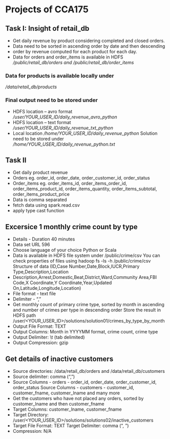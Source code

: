 # Projects of CCA175


## Task I: Insight of retail_db 
- Get daily revenue by product considering completed and closed orders.
- Data need to be sorted in ascending order by date and then descending
- order by revenue computed for each product for each day.
- Data for orders and order_items is available in HDFS  
*/public/retail_db/orders and /public/retail_db/order_items*

### Data for products is available locally under 
*/data/retail_db/products*

### Final output need to be stored under
- HDFS location – avro format
*/user/YOUR_USER_ID/daily_revenue_avro_python*
- HDFS location – text format
*/user/YOUR_USER_ID/daily_revenue_txt_python*
- Local location */home/YOUR_USER_ID/daily_revenue_python*
Solution need to be stored under
*/home/YOUR_USER_ID/daily_revenue_python.txt*

## Task II
- Get daily product revenue
- Orders eg. order_id, order_date, order_customer_id, order_status
- Order_items eg. order_items_id, order_items_order_id, order_items_product_id,
order_items_quantity, order_items_subtotal, order_items_product_price
- Data is comma separated
- fetch data using spark.read.csv
- apply type cast function


## Excersice 1 monthly crime count by type
- Details - Duration 40 minutes
- Data set URL 596
- Choose language of your choice Python or Scala
- Data is available in HDFS file system under /public/crime/csv
You can check properties of files using hadoop fs -ls -h /public/crime/csv
Structure of data (ID,Case Number,Date,Block,IUCR,Primary Type,Description,Location
- Description,Arrest,Domestic,Beat,District,Ward,Community Area,FBI Code,X Coordinate,Y Coordinate,Year,Updated On,Latitude,Longitude,Location)
- File format - text file
- Delimiter - “,”
- Get monthly count of primary crime type, sorted by month in ascending and number of crimes per type in descending order
Store the result in HDFS path /user/<YOUR_USER_ID>/solutions/solution01/crimes_by_type_by_month
- Output File Format: TEXT
- Output Columns: Month in YYYYMM format, crime count, crime type
- Output Delimiter: \t (tab delimited)
- Output Compression: gzip

## Get details of inactive customers
- Source directories: /data/retail_db/orders and /data/retail_db/customers
- Source delimiter: comma (“,”)
- Source Columns - orders - order_id, order_date, order_customer_id, order_status
Source Columns - customers - customer_id, customer_fname, customer_lname and many more
- Get the customers who have not placed any orders, sorted by customer_lname and then customer_fname
- Target Columns: customer_lname, customer_fname
- Target Directory: /user/<YOUR_USER_ID>/solutions/solutions02/inactive_customers
- Target File Format: TEXT
Target Delimiter: comma (“, ”)
- Compression: N/A
